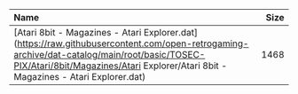 |Name|Size|
|:---|---:|
|[Atari 8bit - Magazines - Atari Explorer.dat](https://raw.githubusercontent.com/open-retrogaming-archive/dat-catalog/main/root/basic/TOSEC-PIX/Atari/8bit/Magazines/Atari Explorer/Atari 8bit - Magazines - Atari Explorer.dat)|1468|

